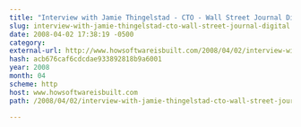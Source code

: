 ```yaml
---
title: "Interview with Jamie Thingelstad - CTO - Wall Street Journal Digital Network"
slug: interview-with-jamie-thingelstad-cto-wall-street-journal-digital
date: 2008-04-02 17:38:19 -0500
category: 
external-url: http://www.howsoftwareisbuilt.com/2008/04/02/interview-with-jamie-thingelstad-cto-wall-street-journal-digital-network/
hash: acb676caf6cdcdae933892818b9a6001
year: 2008
month: 04
scheme: http
host: www.howsoftwareisbuilt.com
path: /2008/04/02/interview-with-jamie-thingelstad-cto-wall-street-journal-digital-network/

---
```



